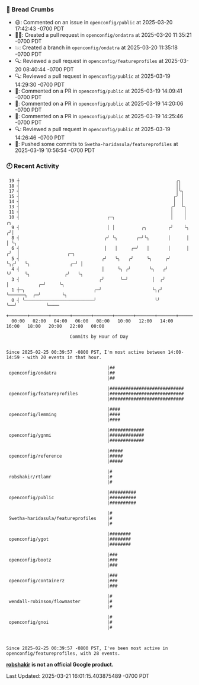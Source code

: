 ### 🍞 Bread Crumbs

 * 😃: Commented on an issue in `openconfig/public` at 2025-03-20 17:42:43 -0700 PDT
 * ✍🏼: Created a pull request in `openconfig/ondatra` at 2025-03-20 11:35:21 -0700 PDT
 * 💥: Created a branch in `openconfig/ondatra` at 2025-03-20 11:35:18 -0700 PDT
 * 🔍: Reviewed a pull request in  `openconfig/featureprofiles` at 2025-03-20 08:40:44 -0700 PDT
 * 🔍: Reviewed a pull request in  `openconfig/public` at 2025-03-19 14:29:30 -0700 PDT
 * 💬: Commented on a PR in  `openconfig/public` at 2025-03-19 14:09:41 -0700 PDT
 * 💬: Commented on a PR in  `openconfig/public` at 2025-03-19 14:20:06 -0700 PDT
 * 💬: Commented on a PR in  `openconfig/public` at 2025-03-19 14:25:46 -0700 PDT
 * 🔍: Reviewed a pull request in  `openconfig/public` at 2025-03-19 14:26:46 -0700 PDT
 * 🚢: Pushed some commits to `Swetha-haridasula/featureprofiles` at 2025-03-19 10:56:54 -0700 PDT

### 🕘 Recent Activity
```
 19 ┼                                                           ╭╮
 18 ┤                                                           ││
 17 ┤                                                           │╰╮
 15 ┤                                                          ╭╯ │
 14 ┤                                                          │  │
 13 ┤                                                         ╭╯  ╰╮
 11 ┤                                                         │    │
 10 ┤                                 ╭─╮                     │    │     ╭╮
  9 ┤                                 │ │          ╭╮        ╭╯    ╰╮   ╭╯│
  8 ┤                                ╭╯ ╰╮       ╭─╯╰╮       │      │   │ ╰╮
  6 ┤                                │   │     ╭─╯   │       │      │  ╭╯  │                  ╭─╮
  5 ┤                               ╭╯   ╰╮   ╭╯     ╰╮     ╭╯      ╰╮╭╯   ╰╮               ╭─╯ │
  4 ┤                               │     ╰╮ ╭╯       ╰╮   ╭╯        ╰╯     ╰╮             ╭╯   ╰╮
  3 ┤                              ╭╯      ╰─╯         │  ╭╯                 │           ╭─╯     ╰╮
  1 ┼─╮                          ╭─╯                   ╰╮╭╯                  ╰──────╮  ╭─╯        ╰╮
  0 ┤ ╰──────────────────────────╯                      ╰╯                          ╰──╯           ╰────
    +───────+───────+───────+───────+───────+───────+───────+───────+───────+───────+───────+───────+────
  00:00   02:00   04:00   06:00   08:00   10:00   12:00   14:00   16:00   18:00   20:00   22:00   00:00   

						Commits by Hour of Day


Since 2025-02-25 00:39:57 -0800 PST, I'm most active between 14:00-14:59 - with 20 events in that hour.

```



```
                                      |##
 openconfig/ondatra                   |##
                                      |##

                                      |############################
 openconfig/featureprofiles           |############################
                                      |############################

                                      |####
 openconfig/lemming                   |####
                                      |####

                                      |#############
 openconfig/ygnmi                     |#############
                                      |#############

                                      |#####
 openconfig/reference                 |#####
                                      |#####

                                      |#
 robshakir/rtlamr                     |#
                                      |#

                                      |##########
 openconfig/public                    |##########
                                      |##########

                                      |#
 Swetha-haridasula/featureprofiles    |#
                                      |#

                                      |########
 openconfig/ygot                      |########
                                      |########

                                      |###
 openconfig/bootz                     |###
                                      |###

                                      |###
 openconfig/containerz                |###
                                      |###

                                      |#
 wendall-robinson/flowmaster          |#
                                      |#

                                      |#
 openconfig/gnoi                      |#
                                      |#



Since 2025-02-25 00:39:57 -0800 PST, I've been most active in openconfig/featureprofiles, with 28 events.

```
**[robshakir](mailto:robjs@google.com) is not an official Google product.**  


Last Updated: 2025-03-21 16:01:15.403875489 -0700 PDT
